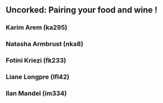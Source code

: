 ## Uncorked: Pairing your food and wine !

### Karim Arem (ka295)
### Natasha Armbrust (nka8)
### Fotini Kriezi (fk233)
### Liane Longpre (lfl42)
### Ilan Mandel (im334)


